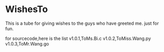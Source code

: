 # WishesTo
This is a tube for giving wishes to the guys who have greeted me.
just for fun.

for sourcecode,here is the list
v1.0.1,ToMs.Bi.c
v1.0.2,ToMiss.Wang.py
v1.0.3,ToMr.Wang.go
